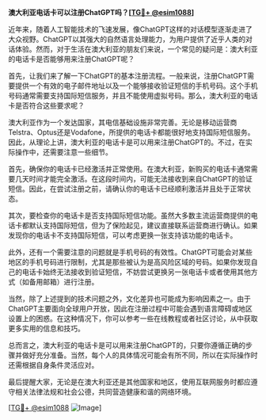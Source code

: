 **澳大利亚电话卡可以注册ChatGPT吗？[[TG💪+ @esim1088](https://t.me/s/esim1088)]**

近年来，随着人工智能技术的飞速发展，像ChatGPT这样的对话模型逐渐走进了大众视野。ChatGPT以其强大的自然语言处理能力，为用户提供了近乎人类的对话体验。然而，对于生活在澳大利亚的朋友们来说，一个常见的疑问是：澳大利亚的电话卡是否能够用来注册ChatGPT呢？

首先，让我们来了解一下ChatGPT的基本注册流程。一般来说，注册ChatGPT需要提供一个有效的电子邮件地址以及一个能够接收验证短信的手机号码。这个手机号码通常需要支持国际短信服务，并且不能使用虚拟号码。那么，澳大利亚的电话卡是否符合这些要求呢？

澳大利亚作为一个发达国家，其电信基础设施非常完善。无论是移动运营商Telstra、Optus还是Vodafone，所提供的电话卡都能很好地支持国际短信服务。因此，从理论上讲，澳大利亚的电话卡是可以用来注册ChatGPT的。不过，在实际操作中，还需要注意一些细节。

首先，确保你的电话卡已经激活并正常使用。在澳大利亚，新购买的电话卡通常需要几天时间才能完全激活。在这段时间内，可能无法接收到来自ChatGPT的验证短信。因此，在尝试注册之前，请确认你的电话卡已经顺利激活并且处于正常状态。

其次，要检查你的电话卡是否支持国际短信功能。虽然大多数主流运营商提供的电话卡都默认支持国际短信，但为了保险起见，建议直接联系运营商进行确认。如果发现你的电话卡不支持国际短信，可以考虑更换一张支持该功能的电话卡。

此外，还有一个需要注意的问题就是手机号码的有效性。ChatGPT可能会对某些地区的手机号码进行限制，尤其是那些被认为是高风险区域的号码。如果你发现自己的电话卡始终无法接收到验证短信，不妨尝试更换另一张电话卡或者使用其他方式（如备用邮箱）进行注册。

当然，除了上述提到的技术问题之外，文化差异也可能成为影响因素之一。由于ChatGPT主要面向全球用户开放，因此在注册过程中可能会遇到语言障碍或地区设置上的困惑。在这种情况下，你可以参考一些在线教程或者社区讨论，从中获取更多实用的信息和技巧。

总而言之，澳大利亚的电话卡是可以用来注册ChatGPT的，只要你遵循正确的步骤并做好充分准备。当然，每个人的具体情况可能会有所不同，所以在实际操作时还需根据自身条件灵活应对。

最后提醒大家，无论是在澳大利亚还是其他国家和地区，使用互联网服务时都应遵守相关法律法规和社会公德，共同营造健康和谐的网络环境。

[[TG💪+ @esim1088](https://t.me/s/esim1088) ![Image](https://i.postimg.cc/4NQfJmqS/Snipaste-2025-05-13-00-14-12.png)]